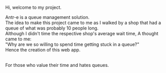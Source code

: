 Hi, welcome to my project.

Antr-e is a queue management solution. <br/>
The idea to make this project came to me as I walked by a shop that had a queue of what was probably 10 people long. <br/>
Although I didn't time the respective shop's average wait time, A thought came to me: <br/>
"Why are we so willing to spend time getting stuck in a queue?" <br/>
Hence the creation of this web app. <br/>
<br/>

For those who value their time and hates queues.
